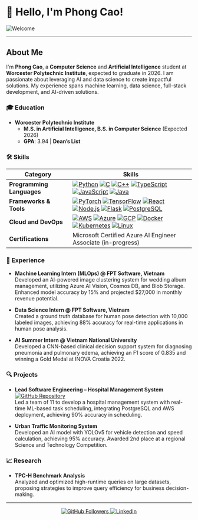 # 👋 Hello, I'm Phong Cao!

![Welcome](https://readme-typing-svg.demolab.com/?lines=Welcome+to+my+GitHub+profile!&center=true&width=500&height=50)

---

## About Me

I'm **Phong Cao**, a **Computer Science** and **Artificial Intelligence** student at **Worcester Polytechnic Institute**, expected to graduate in 2026. I am passionate about leveraging AI and data science to create impactful solutions. My experience spans machine learning, data science, full-stack development, and AI-driven solutions.

### 🎓 Education
- **Worcester Polytechnic Institute**  
  - **M.S. in Artificial Intelligence, B.S. in Computer Science** (Expected 2026)
  - **GPA**: 3.94 | **Dean’s List**

### 🛠 Skills

| Category                  | Skills                                                                                                                                                                                                                                       |
|---------------------------|----------------------------------------------------------------------------------------------------------------------------------------------------------------------------------------------------------------------------------------------|
| **Programming Languages** | [![Python](https://skillicons.dev/icons?i=python)](https://skillicons.dev) [![C](https://skillicons.dev/icons?i=c)](https://skillicons.dev) [![C++](https://skillicons.dev/icons?i=cpp)](https://skillicons.dev) [![TypeScript](https://skillicons.dev/icons?i=typescript)](https://skillicons.dev) [![JavaScript](https://skillicons.dev/icons?i=javascript)](https://skillicons.dev) [![Java](https://skillicons.dev/icons?i=java)](https://skillicons.dev) |
| **Frameworks & Tools**    | [![PyTorch](https://skillicons.dev/icons?i=pytorch)](https://skillicons.dev) [![TensorFlow](https://skillicons.dev/icons?i=tensorflow)](https://skillicons.dev) [![React](https://skillicons.dev/icons?i=react)](https://skillicons.dev) [![Node.js](https://skillicons.dev/icons?i=nodejs)](https://skillicons.dev) [![Flask](https://skillicons.dev/icons?i=flask)](https://skillicons.dev) [![PostgreSQL](https://skillicons.dev/icons?i=postgres)](https://skillicons.dev) |
| **Cloud and DevOps**      | [![AWS](https://skillicons.dev/icons?i=aws)](https://skillicons.dev) [![Azure](https://skillicons.dev/icons?i=azure)](https://skillicons.dev) [![GCP](https://skillicons.dev/icons?i=gcp)](https://skillicons.dev) [![Docker](https://skillicons.dev/icons?i=docker)](https://skillicons.dev) [![Kubernetes](https://skillicons.dev/icons?i=kubernetes)](https://skillicons.dev) [![Linux](https://skillicons.dev/icons?i=linux)](https://skillicons.dev) |
| **Certifications**        | Microsoft Certified Azure AI Engineer Associate (in-progress)                                                                                                                                                                               |

### 💼 Experience
- **Machine Learning Intern (MLOps) @ FPT Software, Vietnam**  
  Developed an AI-powered image clustering system for wedding album management, utilizing Azure AI Vision, Cosmos DB, and Blob Storage. Enhanced model accuracy by 15% and projected $27,000 in monthly revenue potential.

- **Data Science Intern @ FPT Software, Vietnam**  
  Created a ground truth database for human pose detection with 10,000 labeled images, achieving 88% accuracy for real-time applications in human pose analysis.

- **AI Summer Intern @ Vietnam National University**  
  Developed a CNN-based clinical decision support system for diagnosing pneumonia and pulmonary edema, achieving an F1 score of 0.835 and winning a Gold Medal at INOVA Croatia 2022.

### 🔍 Projects
- **Lead Software Engineering – Hospital Management System** [![GitHub Repository](https://img.shields.io/badge/Repository-Click_Here-181717?style=flat&logo=github&logoColor=white)](https://github.com/PhongCT1105/CS3733_Project)  
  Led a team of 11 to develop a hospital management system with real-time ML-based task scheduling, integrating PostgreSQL and AWS deployment, achieving 90% accuracy in scheduling.

- **Urban Traffic Monitoring System**  
  Developed an AI model with YOLOv5 for vehicle detection and speed calculation, achieving 95% accuracy. Awarded 2nd place at a regional Science and Technology Competition.

### 📈 Research
- **TPC-H Benchmark Analysis**  
  Analyzed and optimized high-runtime queries on large datasets, proposing strategies to improve query efficiency for business decision-making.

---

<p align="center">
  <a href="https://github.com/PhongCT1105">
    <img src="https://img.shields.io/github/followers/PhongCT1105?label=Follow&style=social" alt="GitHub Followers">
  </a>
  <a href="https://www.linkedin.com/in/phong-cao">
    <img src="https://img.shields.io/badge/-Connect-blue?style=social&logo=Linkedin" alt="LinkedIn">
  </a>
</p>
